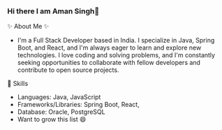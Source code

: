 ### Hi there I am Aman Singh👋

✨ About Me ✨
- I'm a Full Stack Developer based in India. I specialize in Java, Spring Boot, and React, and I'm always eager to learn and explore new technologies. I love coding and solving problems, and I'm constantly seeking opportunities to collaborate with fellow developers and contribute to open source projects.

🌱 Skills
- Languages: Java, JavaScript
- Frameworks/Libraries: Spring Boot, React,
- Database: Oracle, PostgreSQL
- Want to grow this list 😄


<!--
**AmanSingh1989/AmanSingh1989** is a ✨ _special_ ✨ repository because its `README.md` (this file) appears on your GitHub profile.

Here are some ideas to get you started:

- 🔭 I’m currently working on ...
- 🌱 I’m currently learning ...
- 👯 I’m looking to collaborate on ...
- 🤔 I’m looking for help with ...
- 💬 Ask me about ...
- 📫 How to reach me: ...
- 😄 Pronouns: ...
- ⚡ Fun fact: ...
-->
